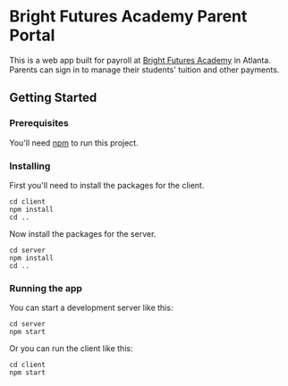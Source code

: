 # Bright Futures Academy Parent Portal
This is a web app built for payroll at  [Bright Futures Academy](http://brightfuturesatl.org/the-program/academy/) in Atlanta. Parents can sign in to manage their students' tuition and other payments. 

## Getting Started
### Prerequisites
You'll need [npm](https://nodejs.org/en/) to run this project.

### Installing
First you'll need to install the packages for the client.
```
cd client
npm install
cd ..
```
Now install the packages for the server.
```
cd server
npm install
cd ..
```

### Running the app
You can start a development server like this:
```
cd server
npm start
```
Or you can run the client like this:
```
cd client
npm start
```
